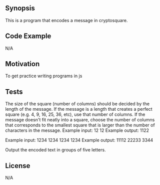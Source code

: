 ## Synopsis

This is a program that encodes a message in cryptosquare.

## Code Example

N/A

## Motivation

To get practice writing programs in js

## Tests

The size of the square (number of columns) should be decided by the length of the message. If the message is a length that creates a perfect square (e.g. 4, 9, 16, 25, 36, etc), use that number of columns. If the message doesn't fit neatly into a square, choose the number of columns that corresponds to the smallest square that is larger than the number of characters in the message.
  Example input: 12 12
  Example output: 1122

  Example input: 1234 1234 1234 1234
  Example output: 11112 22233 3344
  
Output the encoded text in groups of five letters.

## License

N/A
